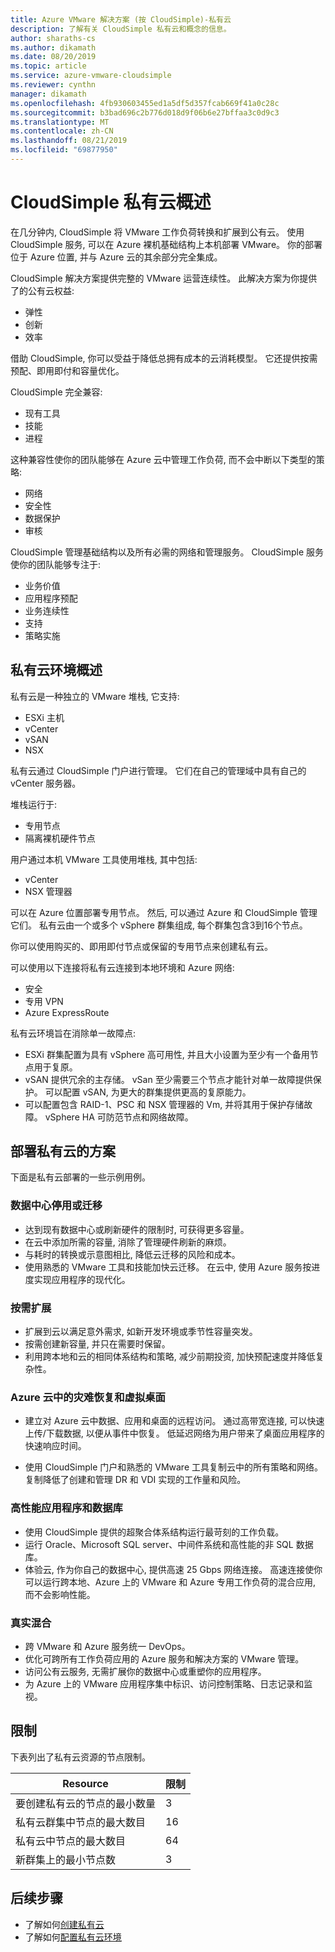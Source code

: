 ```yaml
---
title: Azure VMware 解决方案 (按 CloudSimple)-私有云
description: 了解有关 CloudSimple 私有云和概念的信息。
author: sharaths-cs
ms.author: dikamath
ms.date: 08/20/2019
ms.topic: article
ms.service: azure-vmware-cloudsimple
ms.reviewer: cynthn
manager: dikamath
ms.openlocfilehash: 4fb930603455ed1a5df5d357fcab669f41a0c28c
ms.sourcegitcommit: b3bad696c2b776d018d9f06b6e27bffaa3c0d9c3
ms.translationtype: MT
ms.contentlocale: zh-CN
ms.lasthandoff: 08/21/2019
ms.locfileid: "69877950"
---
```

# <a name="cloudsimple-private-cloud-overview"></a>CloudSimple 私有云概述

在几分钟内, CloudSimple 将 VMware 工作负荷转换和扩展到公有云。 使用 CloudSimple 服务, 可以在 Azure 裸机基础结构上本机部署 VMware。 你的部署位于 Azure 位置, 并与 Azure 云的其余部分完全集成。

CloudSimple 解决方案提供完整的 VMware 运营连续性。 此解决方案为你提供了的公有云权益:

* 弹性
* 创新
* 效率

借助 CloudSimple, 你可以受益于降低总拥有成本的云消耗模型。 它还提供按需预配、即用即付和容量优化。

CloudSimple 完全兼容:

* 现有工具
* 技能
* 进程

这种兼容性使你的团队能够在 Azure 云中管理工作负荷, 而不会中断以下类型的策略:

* 网络
* 安全性  
* 数据保护  
* 审核

CloudSimple 管理基础结构以及所有必需的网络和管理服务。 CloudSimple 服务使你的团队能够专注于:

* 业务价值
* 应用程序预配
* 业务连续性
* 支持
* 策略实施

## <a name="private-cloud-environment-overview"></a>私有云环境概述

私有云是一种独立的 VMware 堆栈, 它支持:

* ESXi 主机
* vCenter
* vSAN
* NSX

私有云通过 CloudSimple 门户进行管理。 它们在自己的管理域中具有自己的 vCenter 服务器。

堆栈运行于:

* 专用节点
* 隔离裸机硬件节点

用户通过本机 VMware 工具使用堆栈, 其中包括:

* vCenter
* NSX 管理器

可以在 Azure 位置部署专用节点。 然后, 可以通过 Azure 和 CloudSimple 管理它们。 私有云由一个或多个 vSphere 群集组成, 每个群集包含3到16个节点。

你可以使用购买的、即用即付节点或保留的专用节点来创建私有云。

可以使用以下连接将私有云连接到本地环境和 Azure 网络:

* 安全
* 专用 VPN
* Azure ExpressRoute

私有云环境旨在消除单一故障点:

* ESXi 群集配置为具有 vSphere 高可用性, 并且大小设置为至少有一个备用节点用于复原。
* vSAN 提供冗余的主存储。 vSan 至少需要三个节点才能针对单一故障提供保护。 可以配置 vSAN, 为更大的群集提供更高的复原能力。
* 可以配置包含 RAID-1、PSC 和 NSX 管理器的 Vm, 并将其用于保护存储故障。 vSphere HA 可防范节点和网络故障。

## <a name="scenarios-for-deploying-a-private-cloud"></a>部署私有云的方案

下面是私有云部署的一些示例用例。

### <a name="data-center-retirement-or-migration"></a>数据中心停用或迁移

* 达到现有数据中心或刷新硬件的限制时, 可获得更多容量。
* 在云中添加所需的容量, 消除了管理硬件刷新的麻烦。
* 与耗时的转换或示意图相比, 降低云迁移的风险和成本。
* 使用熟悉的 VMware 工具和技能加快云迁移。 在云中, 使用 Azure 服务按进度实现应用程序的现代化。

### <a name="expand-on-demand"></a>按需扩展

* 扩展到云以满足意外需求, 如新开发环境或季节性容量突发。
* 按需创建新容量, 并只在需要时保留。
* 利用跨本地和云的相同体系结构和策略, 减少前期投资, 加快预配速度并降低复杂性。

### <a name="disaster-recovery-and-virtual-desktops-in-the-azure-cloud"></a>Azure 云中的灾难恢复和虚拟桌面

* 建立对 Azure 云中数据、应用和桌面的远程访问。 通过高带宽连接, 可以快速上传/下载数据, 以便从事件中恢复。 低延迟网络为用户带来了桌面应用程序的快速响应时间。

* 使用 CloudSimple 门户和熟悉的 VMware 工具复制云中的所有策略和网络。 复制降低了创建和管理 DR 和 VDI 实现的工作量和风险。

### <a name="high-performance-applications-and-databases"></a>高性能应用程序和数据库

* 使用 CloudSimple 提供的超聚合体系结构运行最苛刻的工作负载。
* 运行 Oracle、Microsoft SQL server、中间件系统和高性能的非 SQL 数据库。
* 体验云, 作为你自己的数据中心, 提供高速 25 Gbps 网络连接。 高速连接使你可以运行跨本地、Azure 上的 VMware 和 Azure 专用工作负荷的混合应用, 而不会影响性能。

### <a name="true-hybrid"></a>真实混合

* 跨 VMware 和 Azure 服务统一 DevOps。
* 优化可跨所有工作负荷应用的 Azure 服务和解决方案的 VMware 管理。
* 访问公有云服务, 无需扩展你的数据中心或重塑你的应用程序。
* 为 Azure 上的 VMware 应用程序集中标识、访问控制策略、日志记录和监视。

## <a name="limits"></a>限制

下表列出了私有云资源的节点限制。

| Resource | 限制 |
|----------|-------|
| 要创建私有云的节点的最小数量 | 3 |
| 私有云群集中节点的最大数目 | 16 |
| 私有云中节点的最大数目 | 64 |
| 新群集上的最小节点数 | 3 |

## <a name="next-steps"></a>后续步骤

* 了解如何[创建私有云](create-private-cloud.md)
* 了解如何[配置私有云环境](quickstart-create-private-cloud.md)
